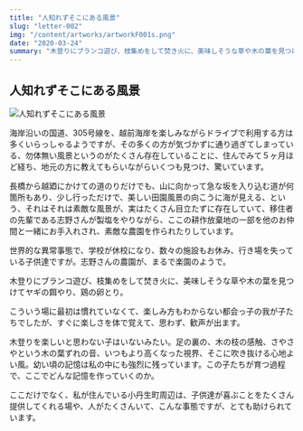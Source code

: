 ```yaml
---
title: "人知れずそこにある風景"
slug: "letter-002"
img: "/content/artworks/artworkF001s.png"
date: "2020-03-24"
summary: "木登りにブランコ遊び、枝集めをして焚き火に、美味しそうな草や木の葉を見つけてヤギの餌やり、鶏の卵とり。"
---
```


## 人知れずそこにある風景

![人知れずそこにある風景](/content/artworks/artworkF001s.png)

海岸沿いの国道、305号線を、越前海岸を楽しみながらドライブで利用する方は多くいらっしゃるようですが、その多くの方が気づかずに通り過ぎてしまっている、勿体無い風景というのがたくさん存在していることに、住んでみて５ヶ月ほど経ち、地元の方に教えてもらいながらいくつも見つけ、驚いています。  

長橋から越廼にかけての道のりだけでも、山に向かって急な坂を入り込む道が何箇所もあり、少し行っただけで、美しい田園風景の向こうに海が見える、という、それはそれは素敵な風景が、実はたくさん目立たずに存在していて、移住者の先輩である志野さんが製塩をやりながら、ここの耕作放棄地の一部を他のお仲間と一緒にお手入れされ、素敵な農園を作られたりしています。  

世界的な異常事態で、学校が休校になり、数々の施設もお休み、行き場を失っている子供達ですが。志野さんの農園が、まるで楽園のようで。  

木登りにブランコ遊び、枝集めをして焚き火に、美味しそうな草や木の葉を見つけてヤギの餌やり、鶏の卵とり。  

こういう場に最初は慣れていなくて、楽しみ方もわからない都会っ子の我が子たちでしたが、すぐに楽しさを体で覚えて、思わず、歓声が出ます。  

木登りを楽しいと思わない子はいないみたい。足の裏の、木の枝の感触、さやさやという木の葉ずれの音、いつもより高くなった視界、そこに吹き抜ける心地よい風。幼い頃の記憶は私の中にも強烈に残っています。この子たちが育つ過程で、ここでどんな記憶を作っていくのか。  

ここだけでなく、私が住んでいる小丹生町周辺は、子供達が喜ぶことをたくさん提供してくれる場や、人がたくさんいて、こんな事態ですが、とても助けられています。  
